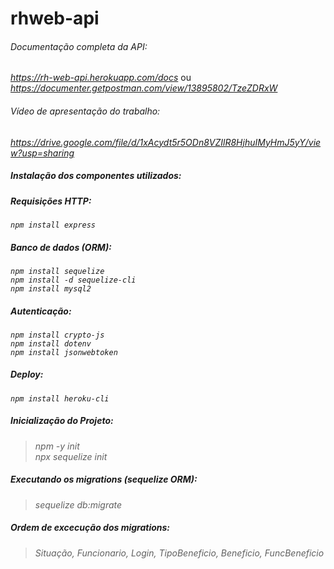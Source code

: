 # rhweb-api
###### Documentação completa da API:
_https://rh-web-api.herokuapp.com/docs_ ou<br> 
_https://documenter.getpostman.com/view/13895802/TzeZDRxW_

###### Vídeo de apresentação do trabalho:
_https://drive.google.com/file/d/1xAcydt5r5ODn8VZIlR8HjhuIMyHmJ5yY/view?usp=sharing_

##### Instalação dos componentes utilizados:

##### Requisições HTTP:<br>
*`npm install express`* <br>

##### Banco de dados (ORM):<br>
*`npm install sequelize`* <br>
*`npm install -d sequelize-cli`* <br>
*`npm install mysql2`* <br>

##### Autenticação: <br>
*`npm install crypto-js`* <br>
*`npm install dotenv`* <br>
*`npm install jsonwebtoken`* <br>

##### Deploy: <br>
*`npm install heroku-cli`* <br>

##### *Inicialização do Projeto*:
> *npm -y init* <br>
> *npx sequelize init* <br>
##### Executando os migrations (sequelize ORM):
> *sequelize db:migrate*
##### Ordem de excecução dos migrations: 
> *Situação, Funcionario, Login, TipoBeneficio, Beneficio, FuncBeneficio*





